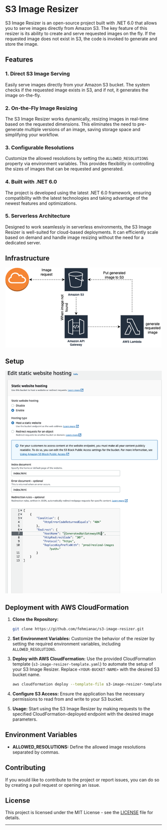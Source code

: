 
# S3 Image Resizer

S3 Image Resizer is an open-source project built with .NET 6.0 that allows you to serve images directly from Amazon S3. The key feature of this resizer is its ability to create and serve requested images on the fly. If the requested image does not exist in S3, the code is invoked to generate and store the image.

## Features

### 1. Direct S3 Image Serving

Easily serve images directly from your Amazon S3 bucket. The system checks if the requested image exists in S3, and if not, it generates the image on-the-fly.

### 2. On-the-Fly Image Resizing

The S3 Image Resizer works dynamically, resizing images in real-time based on the requested dimensions. This eliminates the need to pre-generate multiple versions of an image, saving storage space and simplifying your workflow.

### 3. Configurable Resolutions

Customize the allowed resolutions by setting the `ALLOWED_RESOLUTIONS` property via environment variables. This provides flexibility in controlling the sizes of images that can be requested and generated.

### 4. Built with .NET 6.0

The project is developed using the latest .NET 6.0 framework, ensuring compatibility with the latest technologies and taking advantage of the newest features and optimizations.

### 5. Serverless Architecture

Designed to work seamlessly in serverless environments, the S3 Image Resizer is well-suited for cloud-based deployments. It can efficiently scale based on demand and handle image resizing without the need for a dedicated server.


## Infrastructure

![infra.png](docs%2Finfra.png)


## Setup
![s3-settings.png](docs%2Fs3-settings.png)


## Deployment with AWS CloudFormation

1. **Clone the Repository:**
   ```bash
   git clone https://github.com/fehmianac/s3-image-resizer.git
   ```

2. **Set Environment Variables:**
   Customize the behavior of the resizer by setting the required environment variables, including `ALLOWED_RESOLUTIONS`.

3. **Deploy with AWS CloudFormation:**
   Use the provided CloudFormation template (`s3-image-resizer-template.yaml`) to automate the setup of your S3 Image Resizer. Replace `<YOUR-BUCKET-NAME>` with the desired S3 bucket name.
   ```bash
   aws cloudformation deploy --template-file s3-image-resizer-template.yaml --stack-name S3ImageResizerStack --parameter-overrides ImageResizerBucketName=<YOUR-BUCKET-NAME>
   ```

4. **Configure S3 Access:**
   Ensure the application has the necessary permissions to read from and write to your S3 bucket.

5. **Usage:**
   Start using the S3 Image Resizer by making requests to the specified CloudFormation-deployed endpoint with the desired image parameters.

## Environment Variables

- **ALLOWED_RESOLUTIONS:** Define the allowed image resolutions separated by commas.

## Contributing

If you would like to contribute to the project or report issues, you can do so by creating a pull request or opening an issue.

## License

This project is licensed under the MIT License - see the [LICENSE](LICENSE) file for details.

---
